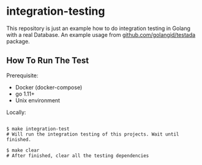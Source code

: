 # integration-testing

This repository is just an example how to do integration testing in Golang with a real Database. An example usage from [github.com/golangid/testada](https://github.com/golangid/testada) package.


## How To Run The Test

Prerequisite:
- Docker (docker-compose)
- go 1.11+
- Unix environment 

Locally:

```shell

$ make integration-test
# Will run the integration testing of this projects. Wait until finished.

$ make clear
# After finished, clear all the testing dependencies
```
